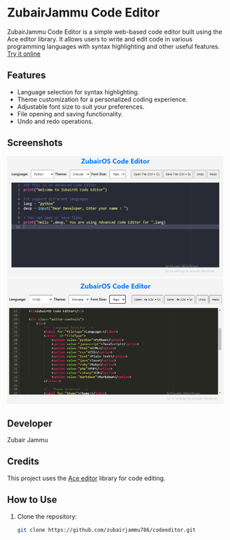 # ZubairJammu Code Editor

ZubairJammu Code Editor is a simple web-based code editor built using the Ace editor library. It allows users to write and edit code in various programming languages with syntax highlighting and other useful features. [Try it online](https://zubairjammu786.github.io/codeeditor/)
## Features

- Language selection for syntax highlighting.
- Theme customization for a personalized coding experience.
- Adjustable font size to suit your preferences.
- File opening and saving functionality.
- Undo and redo operations.

## Screenshots
![ZubairJammu Code Editor](ZubairJammu.PNG)
![ZubairJammu Code Editor](ZubairJammucodeeditor.PNG)

## Developer
Zubair Jammu

## Credits
This project uses the [Ace editor](https://github.com/ajaxorg/ace) library for code editing.

## How to Use
1. Clone the repository:

   ```bash
   git clone https://github.com/zubairjammu786/codeeditor.git
